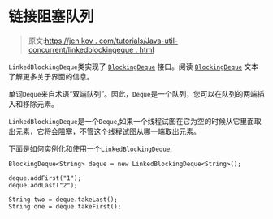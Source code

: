 # 链接阻塞队列

> 原文:[https://jen kov . com/tutorials/Java-util-concurrent/linkedblockingeque . html](https://jenkov.com/tutorials/java-util-concurrent/linkedblockingdeque.html)

`LinkedBlockingDeque`类实现了 [`BlockingDeque`](blockingdeque.html) 接口。阅读 [`BlockingDeque`](blockingdeque.html) 文本了解更多关于界面的信息。

单词`Deque`来自术语“双端队列”。因此，`Deque`是一个队列，您可以在队列的两端插入和移除元素。

`LinkedBlockingDeque`是一个`Deque`,如果一个线程试图在它为空的时候从它里面取出元素，它将会阻塞，不管这个线程试图从哪一端取出元素。

下面是如何实例化和使用一个`LinkedBlockingDeque`:

```
BlockingDeque<String> deque = new LinkedBlockingDeque<String>();

deque.addFirst("1");
deque.addLast("2");

String two = deque.takeLast();
String one = deque.takeFirst();

```
